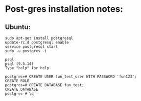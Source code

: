 # Post-gres installation notes:

## Ubuntu:
```
sudo apt-get install postgresql
update-rc.d postgresql enable
service postgresql start
sudo -u postgres -i

psql
psql (9.5.14)
Type "help" for help.

postgres=# CREATE USER fun_test_user WITH PASSWORD 'fun123';
CREATE ROLE
postgres=# CREATE DATABASE fun_test;
CREATE DATABASE
postgres-# \q
```
